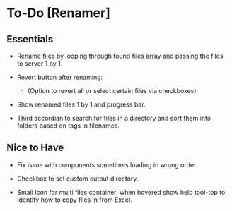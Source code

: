 # To-Do [Renamer]

## Essentials

- Rename files by looping through found files array and passing the files to server 1 by 1.

- Revert button after renaming:<br>

  - (Option to revert all or select certain files via checkboxes).

- Show renamed files 1 by 1 and progress bar.

- Third accordian to search for files in a directory and sort them into folders based on tags in filenames.

## Nice to Have

- Fix issue with components sometimes loading in wrong order.

- Checkbox to set custom output directory.

- Small Icon for multi files container, when hovered show help tool-top to identify how to copy files in from Excel.
